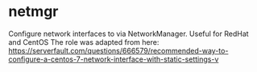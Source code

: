 # netmgr
 Configure network interfaces to via NetworkManager. Useful for RedHat and CentOS
 The role was adapted from here:  https://serverfault.com/questions/666579/recommended-way-to-configure-a-centos-7-network-interface-with-static-settings-v
